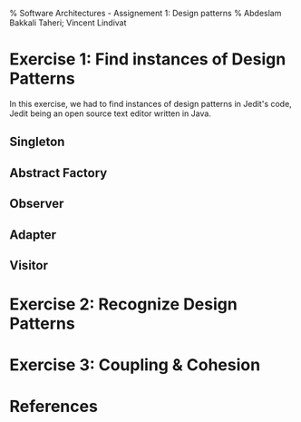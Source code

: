 % Software Architectures - Assignement 1: Design patterns
% Abdeslam Bakkali Taheri; Vincent Lindivat

# Exercise 1: Find instances of Design Patterns

In this exercise, we had to find instances of design patterns in Jedit's code, Jedit being an open source text editor written in Java.

<!-- TODO say and justify the category (creational, structural, behavioral) -->
<!-- TODO describe the participants (class & method names) -->
<!-- TODO class diagram (only include the necessary elements)-->
<!-- TODO motivation & application of the pattern in this context (don't give a general description of the pattern) -->
<!-- TODO in what way these implementations differ from the original pattern -->

## Singleton
<!-- TODO -->

## Abstract Factory
<!-- TODO -->

## Observer
<!-- TODO -->

## Adapter
<!-- TODO -->

## Visitor
<!-- TODO -->

# Exercise 2: Recognize Design Patterns
<!-- TODO -->

# Exercise 3: Coupling & Cohesion
<!-- TODO -->

# References
<!-- TODO -->
